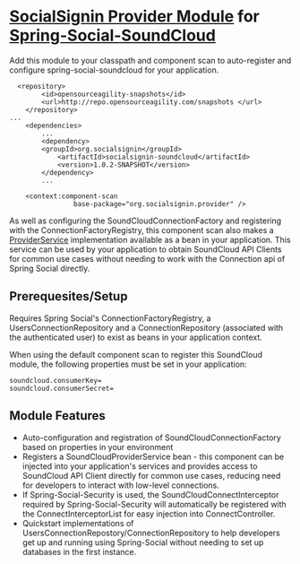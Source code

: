 <a href="https://github.com/socialsignin/socialsignin-provider">SocialSignin Provider Module</a> for <a href="https://github.com/SpringSource/spring-social-soundcloud">Spring-Social-SoundCloud</a>
======================================================

Add this module to your classpath and component scan to auto-register and configure spring-social-soundcloud for your
application.
```
  <repository>
        <id>opensourceagility-snapshots</id>
        <url>http://repo.opensourceagility.com/snapshots </url>
    </repository>
...
    <dependencies>
        ...
        <dependency>
        <groupId>org.socialsignin</groupId>
            <artifactId>socialsignin-soundcloud</artifactId>
            <version>1.0.2-SNAPSHOT</version>
        </dependency>
        ...
```
```
    <context:component-scan
                base-package="org.socialsignin.provider" />
```

As well as configuring the SoundCloudConnectionFactory and registering with the ConnectionFactoryRegistry,
this component scan also makes a <a href="https://github.com/socialsignin/socialsignin-provider/blob/master/src/main/java/org/socialsignin/provider/ProviderService.java">ProviderService<SoundCloud></a> implementation available as a bean in your application. This service
can be used by your application to obtain SoundCloud API Clients for common use cases without needing to work with
the Connection api of Spring Social directly.

Prerequesites/Setup
-------------------

Requires Spring Social's ConnectionFactoryRegistry, a UsersConnectionRepository and a ConnectionRepository (associated with the authenticated user) to exist as beans in your application context.

When using the default component scan to register this SoundCloud module, the following properties must be set in your application:
```
soundcloud.consumerKey=
soundcloud.consumerSecret=
```


Module Features
---------------

- Auto-configuration and registration of SoundCloudConnectionFactory based on properties in your environment
- Registers a SoundCloudProviderService bean - this component can be injected into your application's services and provides
access to SoundCloud API Client directly for common use cases, reducing need for developers to interact with low-level connections.
- If Spring-Social-Security is used, the SoundCloudConnectInterceptor required by Spring-Social-Security will 
automatically be registered with the ConnectInterceptorList for easy injection into ConnectController.
- Quickstart implementations of UsersConnectionRepostory/ConnectionRepository to help developers get up and running
using Spring-Social without needing to set up databases in the first instance.

